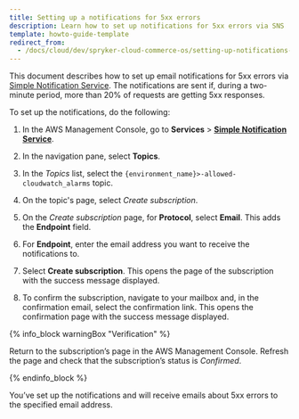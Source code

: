 ```yaml
---
title: Setting up a notifications for 5xx errors
description: Learn how to set up notifications for 5xx errors via SNS
template: howto-guide-template
redirect_from:
  - /docs/cloud/dev/spryker-cloud-commerce-os/setting-up-notifications-for-5xx-errors.html
---
```


This document describes how to set up email notifications for 5xx errors via [Simple Notification Service](https://docs.aws.amazon.com/sns/latest/dg/welcome.html). The notifications are sent if, during a two-minute period, more than 20% of requests are getting 5xx responses.


To set up the notifications, do the following:

1. In the AWS Management Console, go to **Services** > **[Simple Notification Service](https://eu-central-1.console.aws.amazon.com/sns)**.

2. In the navigation pane, select **Topics**.

3. In the *Topics* list, select the `{environment_name}>-allowed-cloudwatch_alarms` topic.


4. On the topic's page, select *Create subscription*.

5. On the *Create subscription* page, for **Protocol**, select **Email**.
  This adds the **Endpoint** field.

6. For **Endpoint**, enter the email address you want to receive the notifications to.

7. Select **Create subscription**.
  This opens the page of the subscription with the success message displayed.

8. To confirm the subscription, navigate to your mailbox and, in the confirmation email, select the confirmation link.
  This opens the confirmation page with the success message displayed.

{% info_block warningBox "Verification" %}

Return to the subscription’s page in the AWS Management Console. Refresh the page and check that the subscription’s status is *Confirmed*.

{% endinfo_block %}


You’ve set up the notifications and will receive emails about 5xx errors to the specified email address.
